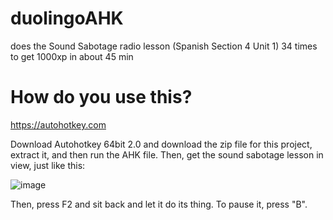 # duolingoAHK
does the Sound Sabotage radio lesson (Spanish Section 4 Unit 1) 34 times to get 1000xp in about 45 min

# How do you use this?
https://autohotkey.com

Download Autohotkey 64bit 2.0 and download the zip file for this project, extract it, and then run the AHK file.
Then, get the sound sabotage lesson in view, just like this:

![image](https://github.com/ShySkill/duolingoAHK/assets/117660637/d908b048-b358-45cc-87f6-796f1d617aa5)

Then, press F2 and sit back and let it do its thing. To pause it, press "B". 

